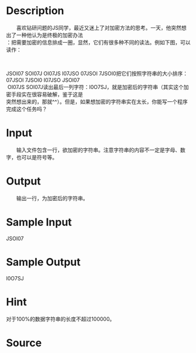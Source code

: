 
# Description

<div class="content"><div>
<div>　　喜欢钻研问题的JS同学，最近又迷上了对加密方法的思考。一天，他突然想出了一种他认为是终极的加密办法</div>
<div>：把需要加密的信息排成一圈，显然，它们有很多种不同的读法。例如下图，可以读作：</div>
</div>
<p> <img border="0" alt="" src="source/bzoj/1031/img/aHR0cHM6Ly9seWRzeS5jb20vSnVkZ2VPbmxpbmUvaW1hZ2VzLzEwMzEvMS5qcGc=.jpg"/></p>
<div>
<div>JSOI07 SOI07J OI07JS I07JSO 07JSOI 7JSOI0把它们按照字符串的大小排序：07JSOI 7JSOI0 I07JSO JSOI07</div>
<div> OI07JS SOI07J读出最后一列字符：I0O7SJ，就是加密后的字符串（其实这个加密手段实在很容易破解，鉴于这是</div>
<div>突然想出来的，那就^^）。但是，如果想加密的字符串实在太长，你能写一个程序完成这个任务吗？</div>
</div></div>

# Input

<div class="content"><p>　　输入文件包含一行，欲加密的字符串。注意字符串的内容不一定是字母、数字，也可以是符号等。</p></div>

# Output

<div class="content"><p>　　输出一行，为加密后的字符串。</p></div>

# Sample Input

<div class="content"><span class="sampledata">JSOI07</span></div>

# Sample Output

<div class="content"><span class="sampledata">I0O7SJ</span></div>

# Hint

<div class="content"><p></p><p>对于100%的数据字符串的长度不超过100000。</p><p></p></div>

# Source

<div class="content"><p><a href="problemset.php?search="></a></p></div>

